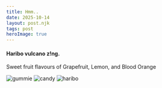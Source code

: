 ```yaml
---
title: Hmm..
date: 2025-10-14
layout: post.njk
tags: post
heroImage: true
---
```


<h4>Haribo vulcano z!ng.</h4>

Sweet fruit flavours of Grapefruit, Lemon, and Blood Orange

<div class="yum">
    <img src="{{ '/assets/nom.jpg' | prefixedUrl }}" alt="gummie">
    <img class="yum2"src="{{ '/assets/nom.jpg' | prefixedUrl }}" alt="candy">
     <img class="yum3"src="{{ '/assets/nom.jpg' | prefixedUrl }}" alt="haribo">
</div>